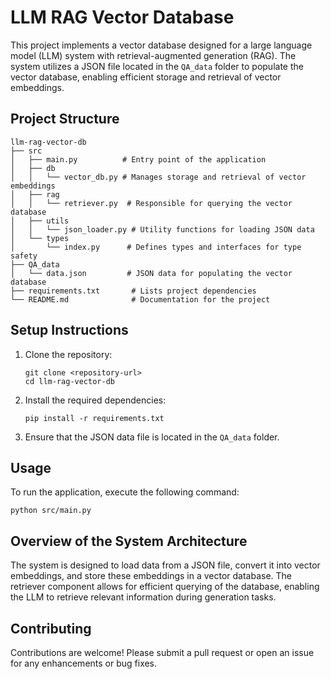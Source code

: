 # LLM RAG Vector Database

This project implements a vector database designed for a large language model (LLM) system with retrieval-augmented generation (RAG). The system utilizes a JSON file located in the `QA_data` folder to populate the vector database, enabling efficient storage and retrieval of vector embeddings.

## Project Structure

```
llm-rag-vector-db
├── src
│   ├── main.py          # Entry point of the application
│   ├── db
│   │   └── vector_db.py # Manages storage and retrieval of vector embeddings
│   ├── rag
│   │   └── retriever.py  # Responsible for querying the vector database
│   ├── utils
│   │   └── json_loader.py # Utility functions for loading JSON data
│   └── types
│       └── index.py      # Defines types and interfaces for type safety
├── QA_data
│   └── data.json         # JSON data for populating the vector database
├── requirements.txt       # Lists project dependencies
└── README.md              # Documentation for the project
```

## Setup Instructions

1. Clone the repository:
   ```
   git clone <repository-url>
   cd llm-rag-vector-db
   ```

2. Install the required dependencies:
   ```
   pip install -r requirements.txt
   ```

3. Ensure that the JSON data file is located in the `QA_data` folder.

## Usage

To run the application, execute the following command:
```
python src/main.py
```

## Overview of the System Architecture

The system is designed to load data from a JSON file, convert it into vector embeddings, and store these embeddings in a vector database. The retriever component allows for efficient querying of the database, enabling the LLM to retrieve relevant information during generation tasks.

## Contributing

Contributions are welcome! Please submit a pull request or open an issue for any enhancements or bug fixes.